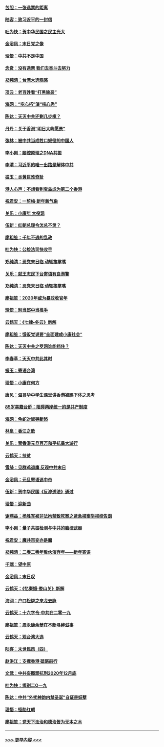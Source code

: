 #### [苦胆：一张选票的距离](../pages/nsc993/n11788914.md?t=01131133) 
#### [陆客：致习近平的一封信](../pages/nsc993/n11788867.md?t=01131133) 
#### [吐为快：贺中华民国之民主光大](../pages/nsc993/n11788618.md?t=01131133) 
#### [金浴凤：末日党之像](../pages/nsc993/n11787475.md?t=01131133) 
#### [理悟：中共不是中国](../pages/nsc993/n11787463.md?t=01131133) 
#### [念贲：没有选票  我们去奋斗去努力](../pages/nsc993/n11787398.md?t=01131133) 
#### [郑纯清：台湾大选观感](../pages/nsc993/n11786210.md?t=01131133) 
#### [项云：老百姓看“打黑除恶”](../pages/nsc993/n11785398.md?t=01131133) 
#### [海网：“空心朽”演“核心秀”](../pages/nsc993/n11783874.md?t=01131133) 
#### [陈达：天灭中共还剩几步棋？](../pages/nsc993/n11783719.md?t=01131133) 
#### [丹丹：关于香港“明日大屿愿景”](../pages/nsc993/n11783273.md?t=01131133) 
#### [张林：被中共当成牲口奴役的中国人](../pages/nsc993/n11782397.md?t=01131133) 
#### [李小刚：脑控原理之DNA共振](../pages/nsc993/n11780962.md?t=01131133) 
#### [李清：习近平的唯一出路是解体中共](../pages/nsc993/n11780866.md?t=01131133) 
#### [振玉：炎黄巨难奇耻](../pages/nsc993/n11779632.md?t=01131133) 
#### [港人心声：不想看到宝岛成为第二个香港](../pages/nsc993/n11778817.md?t=01131133) 
#### [祝君安：一剪梅‧新年新气象](../pages/nsc993/n11776340.md?t=01131133) 
#### [关乐：小康年 大役现](../pages/nsc993/n11774213.md?t=01131133) 
#### [伍新：红朝总理令怎总不灵？](../pages/nsc993/n11770813.md?t=01131133) 
#### [廖祖笙：千年不遇的乱政](../pages/nsc993/n11770373.md?t=01131133) 
#### [吐为快：公检法司快收手](../pages/nsc993/n11770359.md?t=01131133) 
#### [郑纯清：恶党末日临 动辄挨掌嘴](../pages/nsc993/n11769912.md?t=01131133) 
#### [关乐：就王志民下台寄语有良港警](../pages/nsc993/n11769903.md?t=01131133) 
#### [郑纯清：恶党末日临 动辄挨掌嘴](../pages/nsc993/n11769356.md?t=01131133) 
#### [廖祖笙：2020年或为暴政收官年](../pages/nsc993/n11768216.md?t=01131133) 
#### [理悟：别当郎中当推手](../pages/nsc993/n11768243.md?t=01131133) 
#### [云鹤天：《七律▪冬云》新解](../pages/nsc993/n11768204.md?t=01131133) 
#### [廖祖笙：饿饭党说要“全面建成小康社会”](../pages/nsc993/n11767482.md?t=01131133) 
#### [陈达：天灭中共之罗网谁能挡住？](../pages/nsc993/n11767465.md?t=01131133) 
#### [李春草：天灭中共此其时](../pages/nsc993/n11767452.md?t=01131133) 
#### [振玉：寄语台湾](../pages/nsc993/n11767432.md?t=01131133) 
#### [理悟：小康在何方](../pages/nsc993/n11767394.md?t=01131133) 
#### [唐风：温哥华中学生课堂讲香港被踢下体之思考](../pages/nsc993/n11766848.md?t=01131133) 
#### [85岁美籍台侨：阻碍两岸统一的是共产制度](../pages/nsc993/n11765043.md?t=01131133) 
#### [海网：龟蛇对鼠哭新愁](../pages/nsc993/n11764895.md?t=01131133) 
#### [林泉：香江之歌](../pages/nsc993/n11764415.md?t=01131133) 
#### [关乐：赞香港元旦百万和平抗暴大游行](../pages/nsc993/n11764382.md?t=01131133) 
#### [云鹤天：扶贫](../pages/nsc993/n11764245.md?t=01131133) 
#### [雪绮：见群鸡退鹰  反观中共末日](../pages/nsc993/n11762112.md?t=01131133) 
#### [金浴凤：元旦寄语迷中帝](../pages/nsc993/n11761788.md?t=01131133) 
#### [伍新：贺中华民国《反渗透法》通过](../pages/nsc993/n11761994.md?t=01131133) 
#### [理悟：迎新曲](../pages/nsc993/n11761152.md?t=01131133) 
#### [谢燕益：杨胜军被非法拘禁致死案之紧急报案举报控告函](../pages/nsc993/n11756134.md?t=01131133) 
#### [李小刚：量子共振检测与中共的脑控武器](../pages/nsc993/n11754518.md?t=01131133) 
#### [祝君安：魔共百变亦是魔](../pages/nsc993/n11754469.md?t=01131133) 
#### [郑纯清：二零二零年散伙演弃年——新年寄语](../pages/nsc993/n11754195.md?t=01131133) 
#### [千瑞：望中原](../pages/nsc993/n11754159.md?t=01131133) 
#### [金浴凤：末日叹](../pages/nsc993/n11752359.md?t=01131133) 
#### [云鹤天：《忆秦娥‧娄山关》新解](../pages/nsc993/n11752348.md?t=01131133) 
#### [海网：户口松绑之来龙去脉](../pages/nsc993/n11752328.md?t=01131133) 
#### [云鹤天：十六字令‧中共在二零一九](../pages/nsc993/n11752305.md?t=01131133) 
#### [廖祖笙：周永康余孽在不断寻衅滋事](../pages/nsc993/n11751013.md?t=01131133) 
#### [云鹤天：观台湾大选](../pages/nsc993/n11751007.md?t=01131133) 
#### [陆客：末世民风（四）](../pages/nsc993/n11749203.md?t=01131133) 
#### [赵洪江：支撑香港 砥砺前行](../pages/nsc993/n11748482.md?t=01131133) 
#### [文武：中共妄图顽抗到2020年12月底](../pages/nsc993/n11748446.md?t=01131133) 
#### [吐为快：挥别二O一九](../pages/nsc993/n11748411.md?t=01131133) 
#### [陈达：中共“外扰神韵内禁圣诞”自证是妖孽](../pages/nsc993/n11748226.md?t=01131133) 
#### [理悟：怪胎红朝](../pages/nsc993/n11748206.md?t=01131133) 
#### [廖祖笙：党天下法治和德治皆为无本之木](../pages/nsc993/n11748135.md?t=01131133) 

----
#### [ >>> 更早内容 <<< ](../indexes/nsc993-earlier.md)
